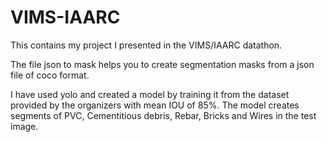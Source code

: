 # VIMS-IAARC
This contains my project I presented in the VIMS/IAARC datathon. 


The file json to mask helps you to create segmentation masks from a json file of coco format.


I have used yolo and created a model by training it from the dataset provided by the organizers with mean IOU of 85%. The model creates segments of PVC, Cementitious debris, Rebar, Bricks and Wires in the test image.
